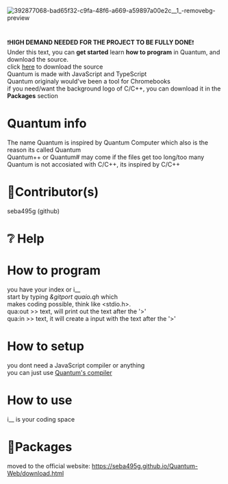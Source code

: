 ![392877068-bad65f32-c9fa-48f6-a669-a59897a00e2c__1_-removebg-preview](https://github.com/user-attachments/assets/c2f7215d-9ce4-40ce-9190-ffd018e3a316)

# 
❗**HIGH DEMAND NEEDED FOR THE PROJECT TO BE FULLY DONE**❗<br />
Under this text, you can **get started** learn **how to program** in Quantum, and download the source. <br />
click [here](https://github.com/seba495g/Quantum#packages) to download the source <br />
Quantum is made with JavaScript and TypeScript <br />
Quantum originaly would've been a tool for Chromebooks <br />
if you need/want the background logo of C/C++, you can download it in the **Packages** section <br />


# Quantum info
 The name Quantum is inspired by Quantum Computer which also is the reason its called Quantum <br />
 Quantum++ or Quantum# may come if the files get too long/too many <br />
 Quantum is not accosiated with C/C++, its inspired by C/C++ <br />

# 📜Contributor(s)
 seba495g (github)<br />

# ❔ Help

  # How to program
   you have your index or i__ <br />
   start by typing *&gitport quaio.qh* which <br />
   makes coding possible, think like <stdio.h>. <br />
   qua:out >> text, will print out the text after the '>' <br />
   qua:in >> text, it will create a input with the text after the '>' <br />
   
  # How to setup
   you dont need a JavaScript compiler or anything<br />
   you can just use [Quantum's compiler](https://seba495g.github.io/Quantum-Web/compiler.html)<br />
   
  # How to use
   i__ is your coding space <br />


# 📂Packages
 moved to the official website:
https://seba495g.github.io/Quantum-Web/download.html
